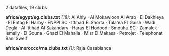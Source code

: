 2 datafiles, 19 clubs

**africa/egypt/eg.clubs.txt** _(18)_:  Al Ahly · Al Mokawloon Al Arab · El Dakhleya · El Entag El Harby · ENPPI SC · Ittihad El Shorta · Tala'ea El Gaish · Wadi Degla · Al Ittihad Al Sakandary · Haras El Hodood · Smouha SC · Zamalek · Ismaily · El Gouna · Ghazl El Mahalla · Misr El Makasa · Petrojet · Telephonat Bani Sweif

**africa/morocco/ma.clubs.txt** _(1)_:  Raja Casablanca

